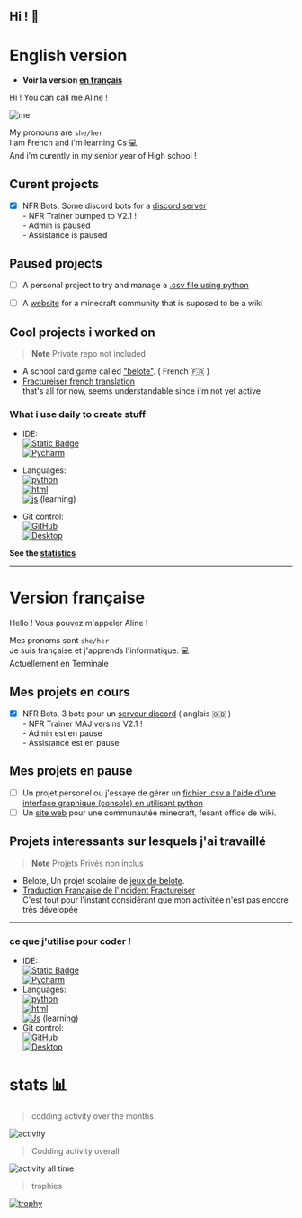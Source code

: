 ## Hi ! 👋

# English version
- **Voir la version [en français](#version-française)**

Hi ! You can call me Aline !   

![me](https://cdn.discordapp.com/attachments/1042889170240163840/1125102130622111765/image.png?size=16&quality=lossless)

My pronouns are `she/her`   
I am French and i'm learning Cs 💻   
And i'm curently in my senior year of High school !

## Curent projects

- [x] NFR Bots, Some discord bots for a [discord server](https://discord.gg/BFA8GTvsuN) \
      - NFR Trainer bumped to V2.1 ! \
      - Admin is paused \
      - Assistance is paused

## Paused projects
- [ ] A personal project to try and manage a [.csv file using python](https://github.com/TheWarior73/Simple-csv-file-Manipulator)
- [ ] A [website](https://github.com/TheWarior73/Aedivos-wiki) for a minecraft community that is suposed to be a wiki


## Cool projects i worked on
> **Note**
> Private repo not included

- A school card game called ["belote"](https://github.com/TheWarior73/Belote-TNSI--2023-2024). ( French 🇫🇷 )
- [Fractureiser french translation](https://github.com/TheWarior73/fractureiser/blob/main/lang/fr-FR/README.md)  
that's all for now, seems understandable since i'm not yet active

### What i use daily to create stuff

- IDE: \
[![Static Badge](https://img.shields.io/badge/Visual-Studio_Code%20-%20black?style=flat-square&logo=visual-studio-code&logoColor=blue&labelColor=yellow)](https://code.visualstudio.com/)\
[![Pycharm](https://img.shields.io/badge/Pycharm%20-%20JetBrains%20-%20black?style=flat-square&logo=pycharm&logoColor=yellow&labelColor=teal)](https://www.jetbrains.com/fr-fr/pycharm/)

- Languages: \
[![python](https://img.shields.io/badge/Python-black?style=flat-square&logo=python)](https://python.org)\
[![html](https://img.shields.io/badge/HTML-black?style=flat-square&logo=html5)](https://developer.mozilla.org/fr/docs/Web/HTML) \
[![js](https://img.shields.io/badge/Javascript-black?style=flat-square&logo=javascript)](https://developer.mozilla.org/fr/docs/Web/JavaScript) (learning)
- Git control: \
[![GitHub](https://img.shields.io/badge/GitHub-black?style=flat-square&logo=github)](https://github.com/)\
[![Desktop](https://img.shields.io/badge/Github-Desktop%20-%20black?style=flat-square&logo=github&logoColor=white&labelColor=purple)](https://desktop.github.com/)

**See the [statistics](#stats-)** 

---

# Version française
Hello ! Vous pouvez m'appeler Aline !

Mes pronoms sont `she/her` \
Je suis française et j'apprends l'informatique. 💻\
Actuellement en Terminale

## Mes projets en cours

- [x] NFR Bots, 3 bots pour un [serveur discord](https://discord.gg/BFA8GTvsuN) ( anglais 🇬🇧 ) \
      - NFR Trainer MAJ versins V2.1 ! \
      - Admin est en pause \
      - Assistance est en pause

## Mes projets en pause
- [ ] Un projet personel ou j'essaye de gérer un [fichier .csv a l'aide d'une interface graphique (console) en utilisant python](https://github.com/TheWarior73/Simple-csv-file-Manipulator)
- [ ] Un [site web](https://github.com/TheWarior73/Aedivos-wiki) pour une communautée minecraft, fesant office de wiki. 

## Projets interessants sur lesquels j'ai travaillé
> **Note**
> Projets Privés non inclus

- Belote, Un projet scolaire de [jeux de belote](https://github.com/TheWarior73/Belote-TNSI--2023-2024).
- [Traduction Française de l'incident Fractureiser](https://github.com/TheWarior73/fractureiser/blob/main/lang/fr-FR/README.md)  
C'est tout pour l'instant considérant que mon activitée n'est pas encore très dévelopée
---

### ce que j'utilise pour coder ! 

- IDE: \
[![Static Badge](https://img.shields.io/badge/Visual-Studio_Code%20-%20black?style=flat-square&logo=visual-studio-code&logoColor=blue&labelColor=yellow)](https://code.visualstudio.com/)\
[![Pycharm](https://img.shields.io/badge/Pycharm%20-%20JetBrains%20-%20black?style=flat-square&logo=pycharm&logoColor=yellow&labelColor=teal)](https://www.jetbrains.com/fr-fr/pycharm/)
- Languages: \
[![python](https://img.shields.io/badge/Python-black?style=flat-square&logo=python)](https://python.org)\
[![html](https://img.shields.io/badge/HTML-black?style=flat-square&logo=html5)](https://developer.mozilla.org/fr/docs/Web/HTML) \
[![Js](https://img.shields.io/badge/Javascript-black?style=flat-square&logo=javascript)](https://developer.mozilla.org/fr/docs/Web/JavaScript) (learning)
- Git control: \
[![GitHub](https://img.shields.io/badge/GitHub-black?style=flat-square&logo=github)](https://github.com/)\
[![Desktop](https://img.shields.io/badge/Github-Desktop%20-%20black?style=flat-square&logo=github&logoColor=white&labelColor=purple)](https://desktop.github.com/)

# stats 📊

> codding activity over the months

![activity](https://wakatime.com/share/@Th3_Warior/db25347c-4689-4bfd-a615-9ad0d044f335.svg)

> Codding activity overall

![activity all time](https://wakatime.com/share/@Th3_Warior/2f40ea0b-0e57-4511-9248-3f7959f90e75.svg)

> trophies

[![trophy](https://github-profile-trophy.vercel.app/?username=TheWarior73&theme=onedark&column=4&no-frame=true)](https://github.com/ryo-ma/github-profile-trophy)
